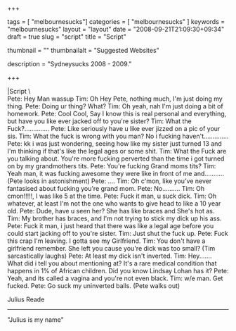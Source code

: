 
+++

tags = [ "melbournesucks"]
categories = [ "melbournesucks" ]
keywords = "melbournesucks"
layout = "layout"
date = "2008-09-21T21:09:30+09:34"
draft = true
slug = "script"
title = "Script"

thumbnail = ""
thumbnailalt = "Suggested Websites"

description = "Sydneysucks 2008 - 2009."

+++
 
|Script
\\
\
Pete: Hey Man wassup
Tim: Oh Hey Pete, nothing much, I'm just doing my thing.
Pete: Doing ur thing? What?
Tim: Oh yeah, nah I'm just doing a bit of homework.
Pete: Cool Cool, Say I know this is real personal and everything, but have you like ever jacked off to you're sister?
Tim: What the Fuck?..............
Pete: Like seriously have u like ever jizzed on a pic of your sis.
Tim: What the fuck is wrong with you man? No i fucking haven't..............
Pete: kk i was just wondering, seeing how like my sister just turned 13 and I'm thinking if that's like the legal ages or some shit.
Tim: What the Fuck are you talking about. You're more fucking perverted than the time i got turned on by my grandmothers tits.
Pete: You're fucking Grand moms tits?
Tim: Yeah man, it was fucking awesome they were like in front of me and........... (Pete looks in astonishment)
Pete: ....
Tim: Oh c'mon, like you've never fantasised about fucking you're grand mom.
Pete: No..........
Tim: Oh cmon!!!!!, I was like 5 at the time.
Pete: Fuck it man, u suck dick.
Tim: Oh whatever, at least I'm not the one who wants to give head to like a 10 year old.
Pete: Dude, have u seen her? She has like braces and She's hot as.
Tim: My brother has braces, and I'm not trying to stick my dick up his ass.
Pete: Fuck it man, i just heard that there was like a legal age before you could start jacking off to you're sister.
Tim: Just shut the fuck up.
Pete: Fuck this crap I'm leaving. I gotta see my Girlfriend.
Tim: You don't have a girlfriend remember. She left you cause you're dick was too small? (Tim sarcastically laughs)
Pete: At least my dick isn't inverted.
Tim: Hey....... What did i tell you about mentioning at? It's a rare medical condition that happens in 1% of African children. Did you know Lindsay Lohan has it?
Pete: Yeah, and its called a vagina and you're not even black.
Tim: w/e man. Get fucked.
Pete: Go suck my uninverted balls. (Pete walks out)

Julius Reade
___________________________________

"Julius is my name" 
